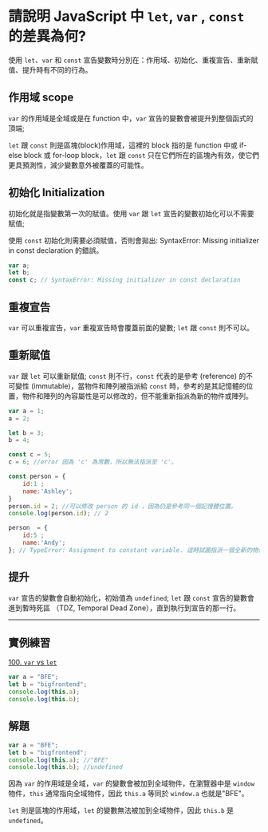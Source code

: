 # 請說明 JavaScript 中 `let`, `var` , `const` 的差異為何?

使用 `let`、`var` 和 `const` 宣告變數時分別在：作用域、初始化、重複宣告、重新賦值、提升時有不同的行為。

## 作用域 scope

`var` 的作用域是全域或是在 function 中，`var` 宣告的變數會被提升到整個函式的頂端;

`let` 跟 `const` 則是區塊(block)作用域，這裡的 block 指的是 function 中或 if-else block 或 for-loop block，`let` 跟 `const` 只在它們所在的區塊內有效，使它們更具預測性，減少變數意外被覆蓋的可能性。

## 初始化 Initialization

初始化就是指變數第一次的賦值。使用 `var` 跟 `let` 宣告的變數初始化可以不需要賦值;

使用 `const` 初始化則需要必須賦值，否則會拋出: SyntaxError: Missing initializer in const declaration 的錯誤。

```js
var a;
let b;
const c; // SyntaxError: Missing initializer in const declaration
```

## 重複宣告

`var` 可以重複宣告，`var` 重複宣告時會覆蓋前面的變數; `let` 跟 `const` 則不可以。

## 重新賦值

`var` 跟 `let` 可以重新賦值; `const` 則不行，`const` 代表的是參考 (reference) 的不可變性 (immutable)，當物件和陣列被指派給 `const` 時，參考的是其記憶體的位置，物件和陣列的內容屬性是可以修改的，但不能重新指派為新的物件或陣列。

```js
var a = 1;
a = 2;

let b = 3;
b = 4;

const c = 5;
c = 6; //error 因為 'c' 為常數，所以無法指派至 'c'。

const person = {
    id:1 ;
    name:'Ashley';
}
person.id = 2; //可以修改 person 的 id ，因為仍是參考同一個記憶體位置。
console.log(person.id); // 2

person  = {
    id:5 ;
    name:'Andy';
}; // TypeError: Assignment to constant variable. 這時試圖指派一個全新的物件給 person（也就代表參考的記憶位置改變了），因參考不可變性所以報錯。
```

## 提升

`var` 宣告的變數會自動初始化，初始值為 `undefined`;
`let` 跟 `const` 宣告的變數會進到暫時死區 （TDZ, Temporal Dead Zone），直到執行到宣告的那一行。

---

## 實例練習

[100. `var` vs `let`](https://bigfrontend.dev/quiz/var-vs-let)

```js
var a = "BFE";
let b = "bigfrontend";
console.log(this.a);
console.log(this.b);
```

## 解題

```js
var a = "BFE";
let b = "bigfrontend";
console.log(this.a); //"BFE"
console.log(this.b); //undefined
```

因為 `var` 的作用域是全域，`var` 的變數會被加到全域物件，在瀏覽器中是 `window` 物件，`this` 通常指向全域物件，因此 `this.a` 等同於 `window.a` 也就是"BFE"。

`let` 則是區塊的作用域，`let` 的變數無法被加到全域物件，因此 `this.b` 是 `undefined`。

